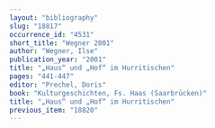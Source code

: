 ```yaml
---
layout: "bibliography"
slug: "18817"
occurrence_id: "4531"
short_title: "Wegner 2001"
author: "Wegner, Ilse"
publication_year: "2001"
title: "„Haus“ und „Hof“ im Hurritischen"
pages: "441-447"
editor: "Prechel, Doris"
book: "Kulturgeschichten, Fs. Haas (Saarbrücken)"
title: "„Haus“ und „Hof“ im Hurritischen"
previous_item: "18820"
---
```

